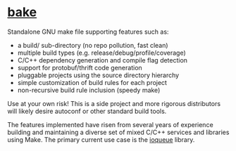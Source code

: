 [bake](bake.mk)
====

Standalone GNU make file supporting features such as:

* a build/ sub-directory (no repo pollution, fast clean)
* multiple build types (e.g. release/debug/profile/coverage)
* C/C++ dependency generation and compile flag detection
* support for protobuf/thrift code generation
* pluggable projects using the source directory hierarchy
* simple customization of build rules for each project
* non-recursive build rule inclusion (speedy make)

Use at your own risk! This is a side project and more rigorous distributors
will likely desire autoconf or other standard build tools.

The features implemented have risen from several years of experience building
and maintaining a diverse set of mixed C/C++ services and libraries using Make.
The primary current use case is the [ioqueue][ioqueue] library.

[ioqueue]: https://github.com/jfishman/ioqueue
